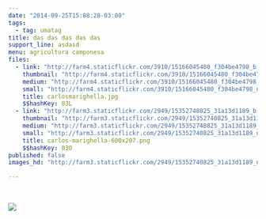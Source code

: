 ```yaml
---
date: "2014-09-25T15:08:28-03:00"
tags:
  - tag: umatag
title: das das das das das
support_line: asdasd
menu: agricultura camponesa
files:
  - link: "http://farm4.staticflickr.com/3910/15166045480_f304be4798_b.jpg"
    thumbnail: "http://farm4.staticflickr.com/3910/15166045480_f304be4798_t.jpg"
    medium: "http://farm4.staticflickr.com/3910/15166045480_f304be4798_z.jpg"
    small: "http://farm4.staticflickr.com/3910/15166045480_f304be4798_n.jpg"
    title: carlosmarighella.jpg
    $$hashKey: 03L
  - link: "http://farm3.staticflickr.com/2949/15352740825_31a13d1189_b.jpg"
    thumbnail: "http://farm3.staticflickr.com/2949/15352740825_31a13d1189_t.jpg"
    medium: "http://farm3.staticflickr.com/2949/15352740825_31a13d1189_z.jpg"
    small: "http://farm3.staticflickr.com/2949/15352740825_31a13d1189_n.jpg"
    title: carlos-marighella-600x207.png
    $$hashKey: 03O
published: false
images_hd: "http://farm3.staticflickr.com/2949/15352740825_31a13d1189_n.jpg"

---
```

<p>&nbsp;</p>

<p><img class="ng-scope" ng-repeat="file in files" ng-show="_index === $index" ng-src="http://farm4.staticflickr.com/3910/15166045480_f304be4798_n.jpg" src="http://farm4.staticflickr.com/3910/15166045480_f304be4798_n.jpg" /></p>
